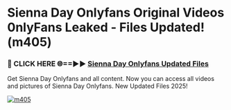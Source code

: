 # Sienna Day Onlyfans Original Videos 0nlyFans Leaked - Files Updated! (m405)

<h3>🔴 CLICK HERE 🌐==►► <a href="https://tinyurl.com/ehrbuxhb" rel="nofollow">Sienna Day Onlyfans Updated Files</a></h3>

Get Sienna Day Onlyfans and all content. Now you can access all videos and pictures of Sienna Day Onlyfans. New Updated Files 2025!

[![m405](https://i.imgur.com/lVYEuWS.gif)](https://tinyurl.com/ehrbuxhb)
